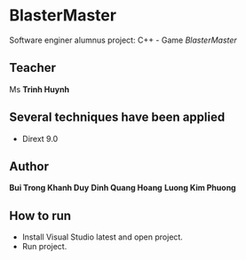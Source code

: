 # BlasterMaster
 Software enginer alumnus project: C++ - Game *BlasterMaster*
 
## Teacher
 Ms **Trinh Huynh**

## Several techniques have been applied
- Dirext 9.0

## Author
 **Bui Trong Khanh Duy**
 **Dinh Quang Hoang**
 **Luong Kim Phuong**

## How to run
 - Install Visual Studio latest and open project.
 - Run project.
